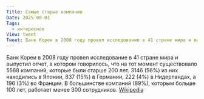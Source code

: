 ```yaml
---
Title: Самые старые компании
Date: 2025-08-01
Tags:
  - интересное
View: tweet
Tweet: Банк Кореи в 2008 году провел исследование в 41 стране мира и выпустил отчет, в котором говорилось, что на тот момент существовало 5568 компаний, которые были старше 200 лет. 3146 (56%) из них находились в Японии, 837 (15%) в Германии, 222 (4%) в Нидерландах, а 196 (3%) во Франции. В большинстве компаний (89%), которым больше 100 лет, работает менее 300 сотрудников.  https://en.wikipedia.org/wiki/List_of_oldest_companies
---
```


Банк Кореи в 2008 году провел исследование в 41 стране мира и выпустил отчет, в котором говорилось, что на тот момент существовало 5568 компаний, которые были старше 200 лет. 3146 (56%) из них находились в Японии, 837 (15%) в Германии, 222 (4%) в Нидерландах, а 196 (3%) во Франции. В большинстве компаний (89%), которым больше 100 лет, работает менее 300 сотрудников. [Wikipedia][wiki]

[wiki]: https://en.wikipedia.org/wiki/List_of_oldest_companies

